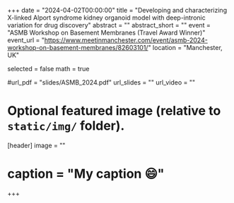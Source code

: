 +++
date = "2024-04-02T00:00:00"
title = "Developing and characterizing X-linked Alport syndrome kidney organoid model with deep-intronic variation for drug discovery"
abstract = ""
abstract_short = ""
event = "ASMB Workshop on Basement Membranes (Travel Award Winner)"
event_url = "https://www.meetinmanchester.com/event/asmb-2024-workshop-on-basement-membranes/82603101/"
location = "Manchester, UK"

selected = false
math = true

#url_pdf = "slides/ASMB_2024.pdf"
url_slides = ""
url_video = ""

# Optional featured image (relative to `static/img/` folder).
[header]
image = ""
# caption = "My caption :smile:"

+++

